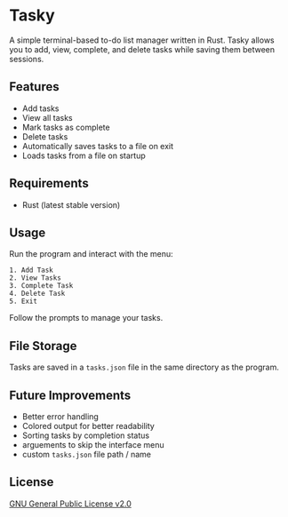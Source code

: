 # Tasky

A simple terminal-based to-do list manager written in Rust. Tasky allows you to add, view, complete, and delete tasks while saving them between sessions.

## Features
- Add tasks
- View all tasks
- Mark tasks as complete
- Delete tasks
- Automatically saves tasks to a file on exit
- Loads tasks from a file on startup

## Requirements
- Rust (latest stable version)

## Usage
Run the program and interact with the menu:
```
1. Add Task
2. View Tasks
3. Complete Task
4. Delete Task
5. Exit
```
Follow the prompts to manage your tasks.

## File Storage
Tasks are saved in a `tasks.json` file in the same directory as the program.

## Future Improvements
- Better error handling
- Colored output for better readability
- Sorting tasks by completion status
- arguements to skip the interface menu
- custom `tasks.json` file path / name

## License

[GNU General Public License v2.0](https://choosealicense.com/licenses/gpl-2.0/)
